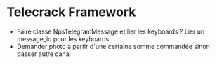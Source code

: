 # Telecrack Framework
- Faire classe NpsTelegramMessage et lier les keyboards ? Lier un message_id pour les keyboards
- Demander photo a partir d'une certaine somme commandée sinon passer autre canal        